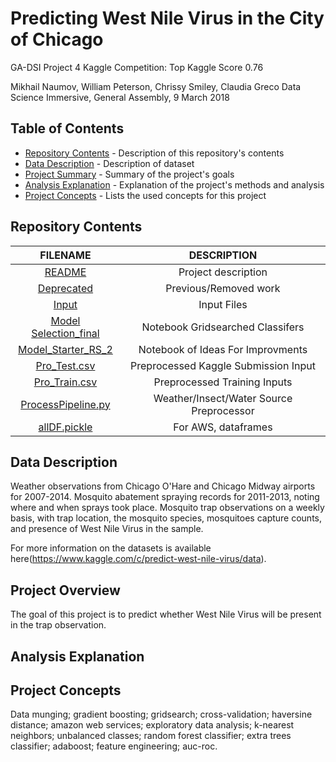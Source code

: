 # Predicting West Nile Virus in the City of Chicago
GA-DSI Project 4
Kaggle Competition: Top Kaggle Score 0.76

Mikhail Naumov, William Peterson, Chrissy Smiley, Claudia Greco
Data Science Immersive, General Assembly, 9 March 2018

## Table of Contents

- [Repository Contents](#repository-contents) - Description of this repository's contents
- [Data Description](#data-description) - Description of dataset
- [Project Summary](#project-summary) - Summary of the project's goals
- [Analysis Explanation](#analysis-explanation) - Explanation of the project's methods and analysis
- [Project Concepts](#project-concepts) - Lists the used concepts for this project
## Repository Contents

| FILENAME |  DESCRIPTION |
|:---------:|:-----------:|
| [README](./README.md) | Project description |
| [Deprecated](./Deprecated) | Previous/Removed work |
| [Input](./input) | Input Files |
| [Model Selection_final](.Model_Selection_final.ipynb) | Notebook Gridsearched Classifers |
| [Model_Starter_RS_2](.Model_Starter_RS_2_.ipynb) | Notebook of Ideas For Improvments |
| [Pro_Test.csv](Pro_Test.csv) | Preprocessed Kaggle Submission Input |
| [Pro_Train.csv](Pro_Train.csv) | Preprocessed Training Inputs |
| [ProcessPipeline.py](ProcessPipeline.py) | Weather/Insect/Water Source Preprocessor |
| [allDF.pickle](AllDF.pickle) | For AWS, dataframes |


## Data Description

Weather observations from Chicago O'Hare and Chicago Midway airports for 2007-2014. 
Mosquito abatement spraying records for 2011-2013, noting where and when sprays took place.
Mosquito trap observations on a weekly basis, with trap location, the mosquito species, mosquitoes capture counts, and presence of West Nile Virus in the sample.

For more information on the datasets is available here(https://www.kaggle.com/c/predict-west-nile-virus/data).

## Project Overview

The goal of this project is to predict whether West Nile Virus will be present in the trap observation.

## Analysis Explanation



## Project Concepts

Data munging; gradient boosting; gridsearch; cross-validation; haversine distance; amazon web services; exploratory data analysis; k-nearest neighbors; unbalanced classes; random forest classifier; extra trees classifier; adaboost; feature engineering; auc-roc.
